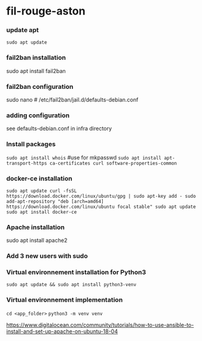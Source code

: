 # fil-rouge-aston


### update apt
`sudo apt update`

### fail2ban installation
sudo apt install fail2ban

### fail2ban configuration
sudo nano # /etc/fail2ban/jail.d/defaults-debian.conf
### adding configuration
see defaults-debian.conf in infra directory


### Install packages
`sudo apt install whois` #use for mkpasswd
`sudo apt install apt-transport-https ca-certificates curl software-properties-common`

### docker-ce installation
`sudo apt update
curl -fsSL https://download.docker.com/linux/ubuntu/gpg | sudo apt-key add -
sudo add-apt-repository "deb [arch=amd64] https://download.docker.com/linux/ubuntu focal stable"
sudo apt update
sudo apt install docker-ce`

### Apache installation
sudo apt install apache2

### Add 3 new users with sudo

### Virtual environnement installation for Python3
`sudo apt update && sudo apt install python3-venv`


### Virtual environnement implementation
`cd <app_folder>`
`python3 -m venv venv`

https://www.digitalocean.com/community/tutorials/how-to-use-ansible-to-install-and-set-up-apache-on-ubuntu-18-04